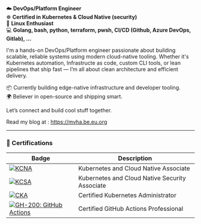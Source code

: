 ☁️ **DevOps/Platform Engineer**  
☸️ **Certified in Kubernetes & Cloud Native (security)**  
🐧 **Linux Enthusiast**  
💻 **Golang, bash, python, terraform, pwsh, CI/CD (Github, Azure DevOps, Gitlab), ...**  

I'm a hands-on DevOps/Platform engineer passionate about building scalable, reliable systems using modern cloud-native tooling. Whether it's Kubernetes automation, Infrastructe as code, custom CLI tools, or lean pipelines that ship fast — I’m all about clean architecture and efficient delivery.

📦 Currently building edge-native infrastructure and developer tooling.  
🌍 Believer in open-source and shipping smart.

Let’s connect and build cool stuff together.

Read my blog at : https://mvha.be.eu.org

---
### 📜 Certifications

| Badge | Description |
|--------|-------------|
| [![KCNA](https://img.shields.io/badge/Kubernetes-KCNA-blue?logo=kubernetes)](https://www.credly.com/badges/b9f47810-2c42-4104-a641-2839777d58f2/public_url) | Kubernetes and Cloud Native Associate |
| [![KCSA](https://img.shields.io/badge/Kubernetes-KCSA-blue?logo=kubernetes)](https://www.credly.com/badges/2c3ed017-248f-4212-912d-ae07eb89398f/public_url) | Kubernetes and Cloud Native Security Associate |
| [![CKA](https://img.shields.io/badge/Kubernetes-CKA-blue?logo=kubernetes)](https://www.credly.com/badges/13275844-408c-49ed-801c-1deae9896497/public_url) | Certified Kubernetes Administrator |
| [![GH-200: GitHub Actions](https://img.shields.io/badge/GitHub-GH--200%3A%20Actions-181717?logo=github)](https://learn.microsoft.com/en-us/users/michielvanhaegenborgh-8337/transcript/d952xa1jgke6wl6) | Certified GitHub Actions Professional |
